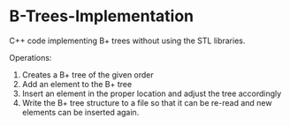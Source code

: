 # B-Trees-Implementation

C++ code implementing B+ trees without using the STL libraries.

Operations:
1.  Creates a B+ tree of the given order
2.  Add an element to the B+ tree
3.  Insert an element in the proper location and adjust the tree accordingly
4.  Write the B+ tree structure to a file so that it can be re-read and new elements can be inserted again.
